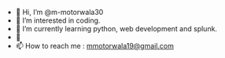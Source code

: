 - 👋 Hi, I’m @m-motorwala30
- 👀 I’m interested in coding.
- 🌱 I’m currently learning python, web development and splunk.
- 💞️
- 📫 How to reach me : mmotorwala19@gmail.com

<!---
m-motorwala30/m-motorwala30 is a ✨ special ✨ repository because its `README.md` (this file) appears on your GitHub profile.
You can click the Preview link to take a look at your changes.
--->

